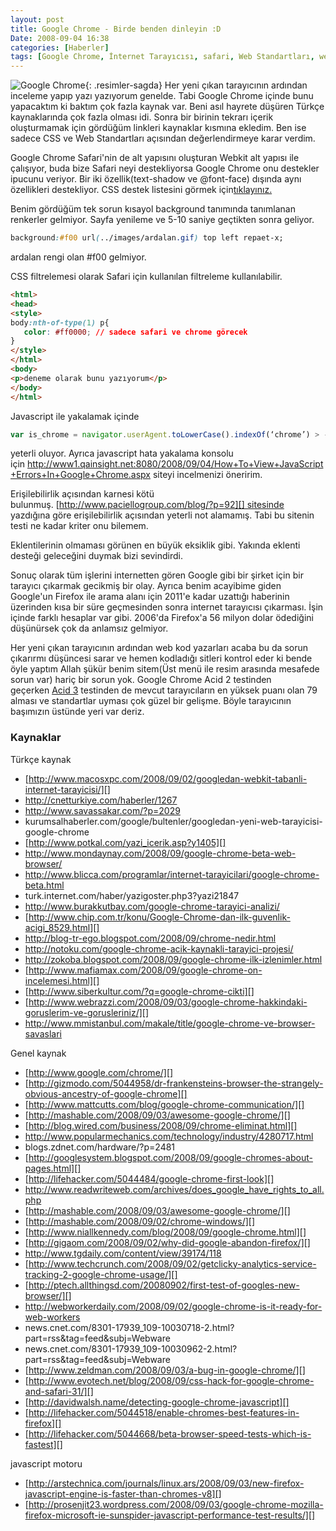 ```yaml
---
layout: post
title: Google Chrome - Birde benden dinleyin :D
Date: 2008-09-04 16:38
categories: [Haberler]
tags: [Google Chrome, İnternet Tarayıcısı, safari, Web Standartları, web tarayıcısı, WebKit]
---
```


![][100]{: .resimler-sagda} Her yeni çıkan tarayıcının ardından inceleme yapıp yazı
yazıyorum genelde. Tabi Google Chrome içinde bunu yapacaktım ki baktım
çok fazla kaynak var. Beni asıl hayrete düşüren Türkçe kaynaklarında çok
fazla olması idi. Sonra bir birinin tekrarı içerik oluşturmamak için
gördüğüm linkleri kaynaklar kısmına ekledim. Ben ise sadece CSS ve Web
Standartları açısından değerlendirmeye karar verdim.

Google Chrome Safari'nin de alt yapısını oluşturan Webkit alt yapısı ile
çalışıyor, buda bize Safari neyi destekliyorsa Google Chrome onu
destekler ipucunu veriyor. Bir iki özellik(text-shadow ve @font-face)
dışında aynı özellikleri destekliyor. CSS destek listesini görmek
için[tıklayınız.][]

Benim gördüğüm tek sorun kısayol background tanımında tanımlanan
renkerler gelmiyor. Sayfa yenileme ve 5-10 saniye geçtikten sonra
geliyor.

```css
background:#f00 url(../images/ardalan.gif) top left repaet-x;
```

ardalan rengi olan #f00 gelmiyor.

CSS filtrelemesi olarak Safari için kullanılan filtreleme
kullanılabilir.

```html
<html>
<head>
<style>
body:nth-of-type(1) p{
   color: #ff0000; // sadece safari ve chrome görecek
}
</style>
</html>
<body>
<p>deneme olarak bunu yazıyorum</p>
</body>
</html>
```


Javascript ile yakalamak içinde 

```javascript
var is_chrome = navigator.userAgent.toLowerCase().indexOf(‘chrome’) > -1;
```

yeterli oluyor. Ayrıca javascript hata yakalama konsolu
için http://www1.qainsight.net:8080/2008/09/04/How+To+View+JavaScript+Errors+In+Google+Chrome.aspx siteyi
incelmenizi öneririm.

Erişilebilirlik açısından karnesi kötü
bulunmuş. [http://www.paciellogroup.com/blog/?p=92][] sitesinde
yazdığına göre erişilebilirlik açısından yeterli not alamamış. Tabi bu
sitenin testi ne kadar kriter onu bilemem.

Eklentilerinin olmaması görünen en büyük eksiklik gibi. Yakında eklenti
desteği geleceğini duymak bizi sevindirdi. 

Sonuç olarak tüm işlerini internetten gören Google gibi bir şirket için
bir tarayıcı çıkarmak gecikmiş bir olay. Ayrıca benim acayibime giden
Google'un Firefox ile arama alanı için 2011'e kadar uzattığı haberinin
üzerinden kısa bir süre geçmesinden sonra internet tarayıcısı çıkarması.
İşin içinde farklı hesaplar var gibi. 2006'da Firefox'a 56 milyon dolar
ödediğini düşünürsek çok da anlamsız gelmiyor. 

Her yeni çıkan tarayıcının ardından web kod yazarları acaba bu da sorun
çıkarırmı düşüncesi sarar ve hemen kodladığı sitleri kontrol eder ki
bende öyle yaptım Allah şükür benim sitem(Üst menü ile resim arasında
mesafede sorun var) hariç bir sorun yok. Google Chrome Acid 2 testinden
geçerken [Acid 3][] testinden de mevcut tarayıcıların en yüksek puanı
olan 79 alması ve standartlar uyması çok güzel bir gelişme. Böyle
tarayıcının başımızın üstünde yeri var deriz.

### Kaynaklar

Türkçe kaynak

-   [http://www.macosxpc.com/2008/09/02/googledan-webkit-tabanli-internet-tarayicisi/][]
-   http://cnetturkiye.com/haberler/1267
-   http://www.savassakar.com/?p=2029
-   kurumsalhaberler.com/google/bultenler/googledan-yeni-web-tarayicisi-google-chrome
-   [http://www.potkal.com/yazi_icerik.asp?y1405][]
-   http://www.mondaynay.com/2008/09/google-chrome-beta-web-browser/
-   http://www.blicca.com/programlar/internet-tarayicilari/google-chrome-beta.html
-   turk.internet.com/haber/yazigoster.php3?yazi21847
-   http://www.burakkutbay.com/google-chrome-tarayici-analizi/
-   [http://www.chip.com.tr/konu/Google-Chrome-dan-ilk-guvenlik-acigi_8529.html][]
-   http://blog-tr-ego.blogspot.com/2008/09/chrome-nedir.html
-   http://notoku.com/google-chrome-acik-kaynakli-tarayici-projesi/
-   http://zokoba.blogspot.com/2008/09/google-chrome-ilk-izlenimler.html
-   [http://www.mafiamax.com/2008/09/google-chrome-on-incelemesi.html][]
-   [http://www.siberkultur.com/?q=google-chrome-cikti][]
-   [http://www.webrazzi.com/2008/09/03/google-chrome-hakkindaki-goruslerim-ve-gorusleriniz/][]
-   http://www.mmistanbul.com/makale/title/google-chrome-ve-browser-savaslari

Genel kaynak

-   [http://www.google.com/chrome/][]
-   [http://gizmodo.com/5044958/dr-frankensteins-browser-the-strangely-obvious-ancestry-of-google-chrome][]
-   [http://www.mattcutts.com/blog/google-chrome-communication/][]
-   [http://mashable.com/2008/09/03/awesome-google-chrome/][]
-   [http://blog.wired.com/business/2008/09/chrome-eliminat.html][]
-   http://www.popularmechanics.com/technology/industry/4280717.html
-   blogs.zdnet.com/hardware/?p=2481
-   [http://googlesystem.blogspot.com/2008/09/google-chromes-about-pages.html][]
-   [http://lifehacker.com/5044484/google-chrome-first-look][]
-   http://www.readwriteweb.com/archives/does_google_have_rights_to_all.php
-   [http://mashable.com/2008/09/03/awesome-google-chrome/][]
-   [http://mashable.com/2008/09/02/chrome-windows/][]
-   [http://www.niallkennedy.com/blog/2008/09/google-chrome.html][]
-   [http://gigaom.com/2008/09/02/why-did-google-abandon-firefox/][]
-   http://www.tgdaily.com/content/view/39174/118
-   [http://www.techcrunch.com/2008/09/02/getclicky-analytics-service-tracking-2-google-chrome-usage/][]
-   [http://ptech.allthingsd.com/20080902/first-test-of-googles-new-browser/][]
-   http://webworkerdaily.com/2008/09/02/google-chrome-is-it-ready-for-web-workers
-   news.cnet.com/8301-17939_109-10030718-2.html?part=rss&tag=feed&subj=Webware
-   news.cnet.com/8301-17939_109-10030962-2.html?part=rss&tag=feed&subj=Webware
-   [http://www.zeldman.com/2008/09/03/a-bug-in-google-chrome/][]
-   [http://www.evotech.net/blog/2008/09/css-hack-for-google-chrome-and-safari-31/][]
-   [http://davidwalsh.name/detecting-google-chrome-javascript][]
-   [http://lifehacker.com/5044518/enable-chromes-best-features-in-firefox][]
-   [http://lifehacker.com/5044668/beta-browser-speed-tests-which-is-fastest][]

javascript motoru 

-   [http://arstechnica.com/journals/linux.ars/2008/09/03/new-firefox-javascript-engine-is-faster-than-chromes-v8][]
-   [http://prosenjit23.wordpress.com/2008/09/03/google-chrome-mozilla-firefox-microsoft-ie-sunspider-javascript-performance-test-results/][]

  [100]: /images/chrome_438x359-300x245.jpg
    "Google Chrome"

  [tıklayınız.]: http://www.evotech.net/blog/2008/09/google-chrome-browser-css-selector-support/
    "css özellik listesi"
  [http://www.paciellogroup.com/blog/?p=92]: http://www.paciellogroup.com/blog/?p=92
  [Acid 3]: http://acid3.acidtests.org/ "Acid 3"
  [http://www.macosxpc.com/2008/09/02/googledan-webkit-tabanli-internet-tarayicisi/]: http://www.macosxpc.com/2008/09/02/googledan-webkit-tabanli-internet-tarayicisi/
  [http://www.potkal.com/yazi_icerik.asp?y1405]: http://www.potkal.com/yazi_icerik.asp?y1405
  [http://www.chip.com.tr/konu/Google-Chrome-dan-ilk-guvenlik-acigi_8529.html]: http://www.chip.com.tr/konu/Google-Chrome-dan-ilk-guvenlik-acigi_8529.html
  [http://www.mafiamax.com/2008/09/google-chrome-on-incelemesi.html]: http://www.mafiamax.com/2008/09/google-chrome-on-incelemesi.html
  [http://www.siberkultur.com/?q=google-chrome-cikti]: http://www.siberkultur.com/?q=google-chrome-cikti
  [http://www.webrazzi.com/2008/09/03/google-chrome-hakkindaki-goruslerim-ve-gorusleriniz/]: http://www.webrazzi.com/2008/09/03/google-chrome-hakkindaki-goruslerim-ve-gorusleriniz/
  [http://www.google.com/chrome/]: http://www.google.com/chrome/
    "Google Chrome"
  [http://gizmodo.com/5044958/dr-frankensteins-browser-the-strangely-obvious-ancestry-of-google-chrome]: http://gizmodo.com/5044958/dr-frankensteins-browser-the-strangely-obvious-ancestry-of-google-chrome
  [http://www.mattcutts.com/blog/google-chrome-communication/]: http://www.mattcutts.com/blog/google-chrome-communication/
  [http://mashable.com/2008/09/03/awesome-google-chrome/]: http://mashable.com/2008/09/03/awesome-google-chrome/
  [http://blog.wired.com/business/2008/09/chrome-eliminat.html]: http://blog.wired.com/business/2008/09/chrome-eliminat.html
  [http://googlesystem.blogspot.com/2008/09/google-chromes-about-pages.html]: http://googlesystem.blogspot.com/2008/09/google-chromes-about-pages.html
  [http://lifehacker.com/5044484/google-chrome-first-look]: http://lifehacker.com/5044484/google-chrome-first-look
  [http://mashable.com/2008/09/02/chrome-windows/]: http://mashable.com/2008/09/02/chrome-windows/
  [http://www.niallkennedy.com/blog/2008/09/google-chrome.html]: http://www.niallkennedy.com/blog/2008/09/google-chrome.html
  [http://gigaom.com/2008/09/02/why-did-google-abandon-firefox/]: http://gigaom.com/2008/09/02/why-did-google-abandon-firefox/
  [http://www.techcrunch.com/2008/09/02/getclicky-analytics-service-tracking-2-google-chrome-usage/]: http://www.techcrunch.com/2008/09/02/getclicky-analytics-service-tracking-2-google-chrome-usage/
  [http://ptech.allthingsd.com/20080902/first-test-of-googles-new-browser/]: http://ptech.allthingsd.com/20080902/first-test-of-googles-new-browser/
  [http://www.zeldman.com/2008/09/03/a-bug-in-google-chrome/]: http://www.zeldman.com/2008/09/03/a-bug-in-google-chrome/
  [http://www.evotech.net/blog/2008/09/css-hack-for-google-chrome-and-safari-31/]: http://www.evotech.net/blog/2008/09/css-hack-for-google-chrome-and-safari-31/
  [http://davidwalsh.name/detecting-google-chrome-javascript]: http://davidwalsh.name/detecting-google-chrome-javascript
  [http://lifehacker.com/5044518/enable-chromes-best-features-in-firefox]: http://lifehacker.com/5044518/enable-chromes-best-features-in-firefox
  [http://lifehacker.com/5044668/beta-browser-speed-tests-which-is-fastest]: http://lifehacker.com/5044668/beta-browser-speed-tests-which-is-fastest
  [http://arstechnica.com/journals/linux.ars/2008/09/03/new-firefox-javascript-engine-is-faster-than-chromes-v8]: http://arstechnica.com/journals/linux.ars/2008/09/03/new-firefox-javascript-engine-is-faster-than-chromes-v8
  [http://prosenjit23.wordpress.com/2008/09/03/google-chrome-mozilla-firefox-microsoft-ie-sunspider-javascript-performance-test-results/]: http://prosenjit23.wordpress.com/2008/09/03/google-chrome-mozilla-firefox-microsoft-ie-sunspider-javascript-performance-test-results/
